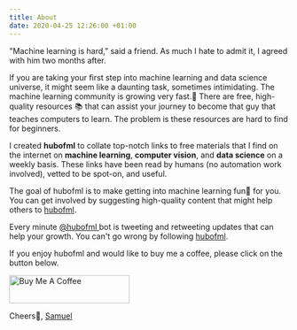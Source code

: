```yaml
---
title: About
date: 2020-04-25 12:26:00 +01:00
---
```


 "Machine learning is hard,” said a friend.  As much I hate to admit it, I agreed with him two months after.
 
If you are taking your first step into machine learning and data science universe, it might seem like a daunting task, sometimes intimidating. The machine learning community is growing very fast.🚀 There are free, high-quality resources 📚 that can assist your journey to become that guy that teaches computers to learn. The problem is these resources are hard to find for beginners. 

I created **hubofml** to collate top-notch links to free materials that I find on the internet on **machine learning**, **computer vision**, and **data science** on a weekly basis. These links have been read by humans (no automation work involved), vetted to be spot-on, and useful.

The goal of hubofml is to make getting into machine learning fun🤪 for you.  You can get involved by suggesting high-quality content that might help others to [hubofml](maito:hubofml@gmail.com).

Every minute [@hubofml ](https://twitter.com/hubofml)bot is tweeting and retweeting updates that can help your growth. You can't go wrong by following [hubofml](https://twitter.com/hubofml).

If you enjoy hubofml and would like to buy me a coffee, please click on the button below. 

<a href="https://www.buymeacoffee.com/abiodunjames" target="_blank"><img src="https://cdn.buymeacoffee.com/buttons/default-orange.png" alt="Buy Me A Coffee" style="height: 51px !important;width: 217px !important;" ></a>


Cheers🥂,
[Samuel](https://www.linkedin.com/in/abiodunjames/)


